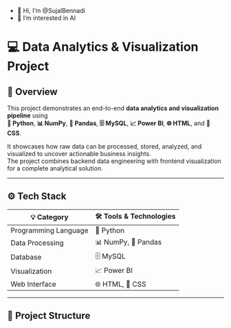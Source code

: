 - 👋 Hi, I’m @SujalBennadi
- 👀 I’m interested in AI
# 💻 Data Analytics & Visualization Project  

## 🧠 Overview  
This project demonstrates an end-to-end **data analytics and visualization pipeline** using  
**🐍 Python**, **📊 NumPy**, **🧾 Pandas**, **🗄️ MySQL**, **📈 Power BI**, **🌐 HTML**, and **🎨 CSS**.  

It showcases how raw data can be processed, stored, analyzed, and visualized to uncover actionable business insights.  
The project combines backend data engineering with frontend visualization for a complete analytical solution.  

---

## ⚙️ Tech Stack  

| 💡 Category | 🛠️ Tools & Technologies |
|--------------|--------------------------|
| Programming Language | 🐍 Python |
| Data Processing | 📊 NumPy, 🧾 Pandas |
| Database | 🗄️ MySQL |
| Visualization | 📈 Power BI |
| Web Interface | 🌐 HTML, 🎨 CSS |

---

## 📁 Project Structure  



<!---
SujalBennadi/SujalBennadi is a ✨ special ✨ repository because its `README.md` (this file) appears on your GitHub profile.
You can click the Preview link to take a look at your changes.
--->
